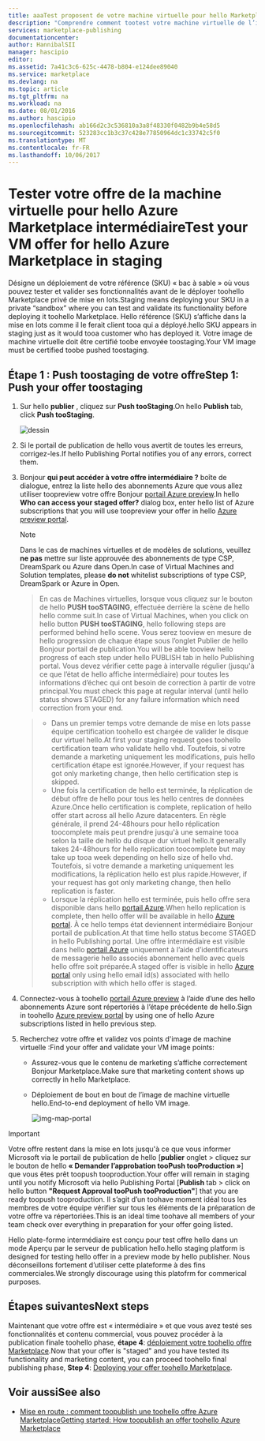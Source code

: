 ```yaml
---
title: aaaTest proposent de votre machine virtuelle pour hello Marketplace | Documents Microsoft
description: "Comprendre comment tootest votre machine virtuelle de l’image pour hello Azure Marketplace."
services: marketplace-publishing
documentationcenter: 
author: HannibalSII
manager: hascipio
editor: 
ms.assetid: 7a41c3c6-625c-4478-b804-e124dee89040
ms.service: marketplace
ms.devlang: na
ms.topic: article
ms.tgt_pltfrm: na
ms.workload: na
ms.date: 08/01/2016
ms.author: hascipio
ms.openlocfilehash: ab166d2c3c536810a3a8f48330f0482b9b4e58d5
ms.sourcegitcommit: 523283cc1b3c37c428e77850964dc1c33742c5f0
ms.translationtype: MT
ms.contentlocale: fr-FR
ms.lasthandoff: 10/06/2017
---
```

# <a name="test-your-vm-offer-for-hello-azure-marketplace-in-staging"></a><span data-ttu-id="8aa9c-103">Tester votre offre de la machine virtuelle pour hello Azure Marketplace intermédiaire</span><span class="sxs-lookup"><span data-stu-id="8aa9c-103">Test your VM offer for hello Azure Marketplace in staging</span></span>
<span data-ttu-id="8aa9c-104">Désigne un déploiement de votre référence (SKU) « bac à sable » où vous pouvez tester et valider ses fonctionnalités avant de le déployer toohello Marketplace privé de mise en lots.</span><span class="sxs-lookup"><span data-stu-id="8aa9c-104">Staging means deploying your SKU in a private “sandbox” where you can test and validate its functionality before deploying it toohello Marketplace.</span></span> <span data-ttu-id="8aa9c-105">Hello référence (SKU) s’affiche dans la mise en lots comme il le ferait client tooa qui a déployé.</span><span class="sxs-lookup"><span data-stu-id="8aa9c-105">hello SKU appears in staging just as it would tooa customer who has deployed it.</span></span> <span data-ttu-id="8aa9c-106">Votre image de machine virtuelle doit être certifié toobe envoyée toostaging.</span><span class="sxs-lookup"><span data-stu-id="8aa9c-106">Your VM image must be certified toobe pushed toostaging.</span></span>

## <a name="step-1-push-your-offer-toostaging"></a><span data-ttu-id="8aa9c-107">Étape 1 : Push toostaging de votre offre</span><span class="sxs-lookup"><span data-stu-id="8aa9c-107">Step 1: Push your offer toostaging</span></span>
1. <span data-ttu-id="8aa9c-108">Sur hello **publier** , cliquez sur **Push tooStaging**.</span><span class="sxs-lookup"><span data-stu-id="8aa9c-108">On hello **Publish** tab, click **Push tooStaging**.</span></span>
   
    ![dessin](media/marketplace-publishing-vm-image-test-in-staging/vm-image-push-to-staging.png)
2. <span data-ttu-id="8aa9c-110">Si le portail de publication de hello vous avertit de toutes les erreurs, corrigez-les.</span><span class="sxs-lookup"><span data-stu-id="8aa9c-110">If hello Publishing Portal notifies you of any errors, correct them.</span></span>
3. <span data-ttu-id="8aa9c-111">Bonjour **qui peut accéder à votre offre intermédiaire ?** boîte de dialogue, entrez la liste hello des abonnements Azure que vous allez utiliser toopreview votre offre Bonjour [portail Azure preview](https://portal.azure.com).</span><span class="sxs-lookup"><span data-stu-id="8aa9c-111">In hello **Who can access your staged offer?** dialog box, enter hello list of Azure subscriptions that you will use toopreview your offer in hello [Azure preview portal](https://portal.azure.com).</span></span>
   
   > [!NOTE]
   > <span data-ttu-id="8aa9c-112">Dans le cas de machines virtuelles et de modèles de solutions, veuillez **ne pas** mettre sur liste approuvée des abonnements de type CSP, DreamSpark ou Azure dans Open.</span><span class="sxs-lookup"><span data-stu-id="8aa9c-112">In case of Virtual Machines and Solution templates, please **do not** whitelist subscriptions of type CSP, DreamSpark or Azure in Open.</span></span>
   > 
   > 

    > <span data-ttu-id="8aa9c-113">En cas de Machines virtuelles, lorsque vous cliquez sur le bouton de hello **PUSH tooSTAGING**, effectuée derrière la scène de hello hello comme suit.</span><span class="sxs-lookup"><span data-stu-id="8aa9c-113">In case of Virtual Machines, when you click on hello button **PUSH tooSTAGING**, hello following steps are performed behind hello scene.</span></span> <span data-ttu-id="8aa9c-114">Vous serez tooview en mesure de hello progression de chaque étape sous l’onglet Publier de hello Bonjour portail de publication.</span><span class="sxs-lookup"><span data-stu-id="8aa9c-114">You will be able tooview hello progress of each step under hello PUBLISH tab in hello Publishing portal.</span></span> <span data-ttu-id="8aa9c-115">Vous devez vérifier cette page à intervalle régulier (jusqu'à ce que l’état de hello affiche intermédiaire) pour toutes les informations d’échec qui ont besoin de correction à partir de votre principal.</span><span class="sxs-lookup"><span data-stu-id="8aa9c-115">You must check this page at regular interval (until hello status shows STAGED) for any failure information which need correction from your end.</span></span>

    > - <span data-ttu-id="8aa9c-116">Dans un premier temps votre demande de mise en lots passe équipe certification toohello est chargée de valider le disque dur virtuel hello.</span><span class="sxs-lookup"><span data-stu-id="8aa9c-116">At first your staging request goes toohello certification team who validate hello vhd.</span></span> <span data-ttu-id="8aa9c-117">Toutefois, si votre demande a marketing uniquement les modifications, puis hello certification étape est ignorée.</span><span class="sxs-lookup"><span data-stu-id="8aa9c-117">However, if your request has got only marketing change, then hello certification step is skipped.</span></span>
    > - <span data-ttu-id="8aa9c-118">Une fois la certification de hello est terminée, la réplication de début offre de hello pour tous les hello centres de données Azure.</span><span class="sxs-lookup"><span data-stu-id="8aa9c-118">Once hello certification is complete, replication of hello offer start across all hello Azure datacenters.</span></span> <span data-ttu-id="8aa9c-119">En règle générale, il prend 24-48hours pour hello réplication toocomplete mais peut prendre jusqu'à une semaine tooa selon la taille de hello du disque dur virtuel hello.</span><span class="sxs-lookup"><span data-stu-id="8aa9c-119">It generally takes 24-48hours for hello replication toocomplete but may take up tooa week depending on hello size of hello vhd.</span></span> <span data-ttu-id="8aa9c-120">Toutefois, si votre demande a marketing uniquement les modifications, la réplication hello est plus rapide.</span><span class="sxs-lookup"><span data-stu-id="8aa9c-120">However, if your request has got only marketing change, then hello replication is faster.</span></span>
    > - <span data-ttu-id="8aa9c-121">Lorsque la réplication hello est terminée, puis hello offre sera disponible dans hello [portail Azure](http:/portal.azure.com).</span><span class="sxs-lookup"><span data-stu-id="8aa9c-121">When hello replication is complete, then hello offer will be available in hello [Azure portal](http:/portal.azure.com).</span></span> <span data-ttu-id="8aa9c-122">À ce hello temps état deviennent intermédiaire Bonjour portail de publication.</span><span class="sxs-lookup"><span data-stu-id="8aa9c-122">At that time hello status become STAGED in hello Publishing portal.</span></span> <span data-ttu-id="8aa9c-123">Une offre intermédiaire est visible dans hello [portail Azure](http:/portal.azure.com) uniquement à l’aide d’identificateurs de messagerie hello associés abonnement hello avec quels hello offre soit préparée.</span><span class="sxs-lookup"><span data-stu-id="8aa9c-123">A staged offer is visible in hello [Azure portal](http:/portal.azure.com) only using hello email id(s) associated with hello subscription with which hello offer is staged.</span></span>

1. <span data-ttu-id="8aa9c-124">Connectez-vous à toohello [portail Azure preview](https://portal.azure.com) à l’aide d’une des hello abonnements Azure sont répertoriés à l’étape précédente de hello.</span><span class="sxs-lookup"><span data-stu-id="8aa9c-124">Sign in toohello [Azure preview portal](https://portal.azure.com) by using one of hello Azure subscriptions listed in hello previous step.</span></span>
2. <span data-ttu-id="8aa9c-125">Recherchez votre offre et validez vos points d'image de machine virtuelle :</span><span class="sxs-lookup"><span data-stu-id="8aa9c-125">Find your offer and validate your VM image points:</span></span>
   
   * <span data-ttu-id="8aa9c-126">Assurez-vous que le contenu de marketing s’affiche correctement Bonjour Marketplace.</span><span class="sxs-lookup"><span data-stu-id="8aa9c-126">Make sure that marketing content shows up correctly in hello Marketplace.</span></span>
   * <span data-ttu-id="8aa9c-127">Déploiement de bout en bout de l’image de machine virtuelle hello.</span><span class="sxs-lookup"><span data-stu-id="8aa9c-127">End-to-end deployment of hello VM image.</span></span>
     
      ![img-map-portal](media/marketplace-publishing-push-to-staging/pubportal-mapping-azure-portal.jpg)

> [!IMPORTANT]
> <span data-ttu-id="8aa9c-129">Votre offre restent dans la mise en lots jusqu'à ce que vous informer Microsoft via le portail de publication de hello [**publier** onglet > cliquez sur le bouton de hello **« Demander l’approbation tooPush tooProduction »**] que vous êtes prêt toopush tooproduction.</span><span class="sxs-lookup"><span data-stu-id="8aa9c-129">Your offer will remain in staging until you notify Microsoft via hello Publishing Portal [**Publish** tab > click on hello button **"Request Approval tooPush tooProduction"**] that you are ready toopush tooproduction.</span></span> <span data-ttu-id="8aa9c-130">Il s’agit d’un toohave moment idéal tous les membres de votre équipe vérifier sur tous les éléments de la préparation de votre offre va répertoriées.</span><span class="sxs-lookup"><span data-stu-id="8aa9c-130">This is an ideal time toohave all members of your team check over everything in preparation for your offer going listed.</span></span>
> 
> <span data-ttu-id="8aa9c-131">Hello plate-forme intermédiaire est conçu pour test offre hello dans un mode Aperçu par le serveur de publication hello.</span><span class="sxs-lookup"><span data-stu-id="8aa9c-131">hello staging platform is designed for testing hello offer in a preview mode by hello publisher.</span></span> <span data-ttu-id="8aa9c-132">Nous déconseillons fortement d’utiliser cette plateforme à des fins commerciales.</span><span class="sxs-lookup"><span data-stu-id="8aa9c-132">We strongly discourage using this platofrm for commerical purposes.</span></span>
> 
> 

## <a name="next-steps"></a><span data-ttu-id="8aa9c-133">Étapes suivantes</span><span class="sxs-lookup"><span data-stu-id="8aa9c-133">Next steps</span></span>
<span data-ttu-id="8aa9c-134">Maintenant que votre offre est « intermédiaire » et que vous avez testé ses fonctionnalités et contenu commercial, vous pouvez procéder à la publication finale toohello phase, **étape 4**: [déploiement votre toohello offre Marketplace](marketplace-publishing-push-to-production.md).</span><span class="sxs-lookup"><span data-stu-id="8aa9c-134">Now that your offer is "staged" and you have tested its functionality and marketing content, you can proceed toohello final publishing phase, **Step 4**: [Deploying your offer toohello Marketplace](marketplace-publishing-push-to-production.md).</span></span>

## <a name="see-also"></a><span data-ttu-id="8aa9c-135">Voir aussi</span><span class="sxs-lookup"><span data-stu-id="8aa9c-135">See also</span></span>
* [<span data-ttu-id="8aa9c-136">Mise en route : comment toopublish une toohello offre Azure Marketplace</span><span class="sxs-lookup"><span data-stu-id="8aa9c-136">Getting started: How toopublish an offer toohello Azure Marketplace</span></span>](marketplace-publishing-getting-started.md)

